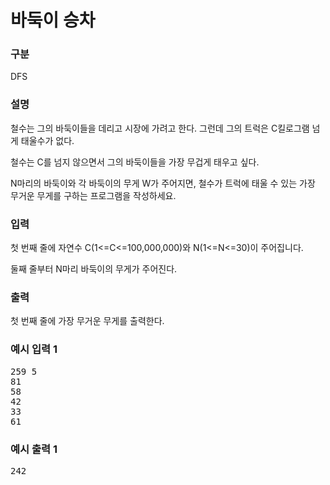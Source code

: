 # 바둑이 승차

### 구분

<p>DFS</p>

### 설명

<p>철수는 그의 바둑이들을 데리고 시장에 가려고 한다. 그런데 그의 트럭은 C킬로그램 넘게 태울수가 없다.</p>

<p>철수는 C를 넘지 않으면서 그의 바둑이들을 가장 무겁게 태우고 싶다.</p>

<p>N마리의 바둑이와 각 바둑이의 무게 W가 주어지면, 철수가 트럭에 태울 수 있는 가장 무거운 무게를 구하는 프로그램을 작성하세요.</p>

### 입력

<p>첫 번째 줄에 자연수 C(1<=C<=100,000,000)와 N(1<=N<=30)이 주어집니다.</p>

<p>둘째 줄부터 N마리 바둑이의 무게가 주어진다.</p>

### 출력

<p>첫 번째 줄에 가장 무거운 무게를 출력한다.</p>

### 예시 입력 1

<pre>259 5
81
58
42
33
61</pre>

### 예시 출력 1

<pre>242</pre>
